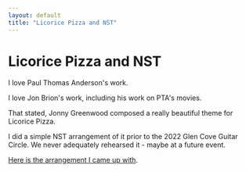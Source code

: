 ```yaml
---
layout: default
title: "Licorice Pizza and NST"
---
```


# Licorice Pizza and NST

I love Paul Thomas Anderson's work.

I love Jon Brion's work, including his work on PTA's movies.

That stated, Jonny Greenwood composed a really beautiful theme for Licorice Pizza.

I did a simple NST arrangement of it prior to the 2022 Glen Cove Guitar Circle. We never adequately rehearsed it - maybe at a future event.

[Here is the arrangement I came up with](../../../music/pdf/Licorice-Pizza-Simplest-Theme.pdf).


